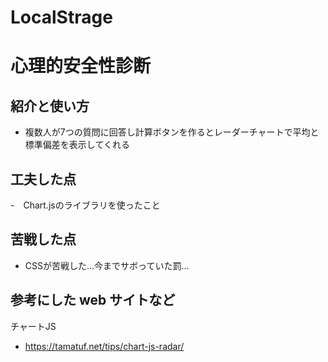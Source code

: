 # LocalStrage

# 心理的安全性診断



## 紹介と使い方

  - 複数人が7つの質問に回答し計算ボタンを作るとレーダーチャートで平均と標準偏差を表示してくれる

## 工夫した点

  -　Chart.jsのライブラリを使ったこと

## 苦戦した点

  - CSSが苦戦した…今までサボっていた罰…

## 参考にした web サイトなど

  チャートJS
  - https://tamatuf.net/tips/chart-js-radar/
